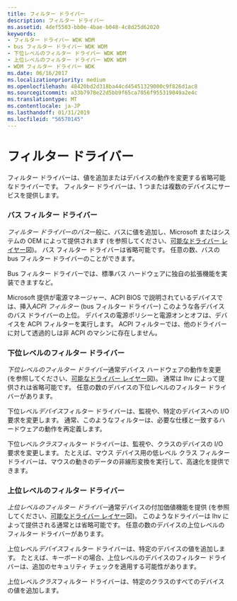 ```yaml
---
title: フィルター ドライバー
description: フィルター ドライバー
ms.assetid: 4def5503-bb0e-4bae-b048-4c8d25d62020
keywords:
- フィルター ドライバー WDK WDM
- bus フィルター ドライバー WDK WDM
- 下位レベルのフィルター ドライバー WDK WDM
- 上位レベルのフィルター ドライバー WDK WDM
- WDM フィルター ドライバー WDK
ms.date: 06/16/2017
ms.localizationpriority: medium
ms.openlocfilehash: 48420bd2d318ba44cd45451329000c9f826d1ac8
ms.sourcegitcommit: a33b7978e22d5bb9f65ca7056f955319049a2e4c
ms.translationtype: MT
ms.contentlocale: ja-JP
ms.lasthandoff: 01/31/2019
ms.locfileid: "56570145"
---
```

# <a name="filter-drivers"></a>フィルター ドライバー





フィルター ドライバーは、値を追加またはデバイスの動作を変更する省略可能なドライバーです。 フィルター ドライバーは、1 つまたは複数のデバイスにサービスを提供します。

### <a href="" id="ddk-bus-filter-drivers-kg"></a>バス フィルター ドライバー

*フィルター ドライバーのバス*一般に、バスに値を追加し、Microsoft またはシステムの OEM によって提供されます (を参照してください、[可能なドライバー レイヤー](types-of-wdm-drivers.md#possible-driver-layers)図)。 バス フィルター ドライバーは省略可能です。 任意の数、バスの bus フィルター ドライバーのことができます。

Bus フィルター ドライバーでは、標準バス ハードウェアに独自の拡張機能を実装できますなど。

Microsoft 提供が電源マネージャー、ACPI BIOS で説明されているデバイスでは、挿入*ACPI フィルター* (bus フィルター ドライバー) このような各デバイスのバス ドライバーの上位。 デバイスの電源ポリシーと電源オンとオフは、デバイスを ACPI フィルターを実行します。 ACPI フィルターでは、他のドライバーに対して透過的しは非 ACPI のマシンに存在しません。

### <a href="" id="ddk-lower-level-filter-drivers-kg"></a>下位レベルのフィルター ドライバー

*下位レベルのフィルター ドライバー*通常デバイス ハードウェアの動作を変更 (を参照してください、[可能なドライバー レイヤー](types-of-wdm-drivers.md#possible-driver-layers)図)。 通常は Ihv によって提供されは省略可能です。 任意の数のデバイスの下位レベルのフィルター ドライバーがあります。

下位レベル*デバイス*フィルター ドライバーは、監視や、特定のデバイスへの I/O 要求を変更します。 通常、このようなフィルターは、必要な仕様と一致するハードウェアの動作を再定義します。

下位レベル*クラス*フィルター ドライバーは、監視や、クラスのデバイスの I/O 要求を変更します。 たとえば、マウス デバイス用の低レベル クラス フィルター ドライバーは、マウスの動きのデータの非線形変換を実行して、高速化を提供できます。

### <a href="" id="ddk-upper-level-filter-drivers-kg"></a>上位レベルのフィルター ドライバー

*上位レベルのフィルター ドライバー*通常デバイスの付加価値機能を提供 (を参照してください、[可能なドライバー レイヤー](types-of-wdm-drivers.md#possible-driver-layers)図)。 このようなドライバーは Ihv によって提供される通常とは省略可能です。 任意の数のデバイスの上位レベルのフィルター ドライバーがあります。

上位レベル*デバイス*フィルター ドライバーは、特定のデバイスの値を追加します。 たとえば、キーボードの場合、上位レベルのデバイスのフィルター ドライバーは、追加のセキュリティ チェックを適用する可能性があります。

上位レベル*クラス*フィルター ドライバーは、特定のクラスのすべてのデバイスの値を追加します。

 

 




